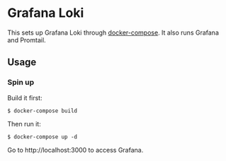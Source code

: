 # Grafana Loki

This sets up Grafana Loki through [docker-compose](https://docs.docker.com/compose/). It also runs Grafana and Promtail.

## Usage

### Spin up

Build it first:

```console
$ docker-compose build
```

Then run it:

```console
$ docker-compose up -d
```

Go to http://localhost:3000 to access Grafana.